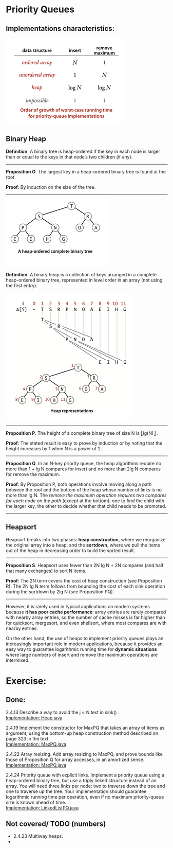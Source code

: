 # Priority Queues

## Implementations characteristics:

![img.png](../../resources/pq_characteristics.png)

## Binary Heap

**Definition**. A binary tree is heap-ordered if the key in each node is larger than or
equal to the keys in that node’s two children (if any).

___
**Proposition O**. The largest key in a heap-ordered binary tree is found at the root.

**Proof**: By induction on the size of the tree.
***

![img.png](../../resources/heap_ordered_binary_tree.png)

**Definition**. A binary heap is a collection of keys arranged in a complete heap-ordered
binary tree, represented in level order in an array (not using the first entry).

![img.png](../../resources/heap_representation.png)

___
**Proposition P**. The height of a complete binary tree of size N is ⎣lg(N)⎦ .

**Proof**: The stated result is easy to prove by induction or by noting that the height
increases by 1 when N is a power of 2.
***

**Proposition Q**. In an N-key priority queue, the heap algorithms require no more than
1 + lg N compares for insert and no more than 2lg N compares for remove the maximum.

**Proof**: By Proposition P, both operations involve moving along a path between the root
and the bottom of the heap whose number of links is no more than lg N.
The _remove the maximum operation requires two compares for each node on the path_ (except
at the bottom): one to find the child with the larger key, the other to decide whether
that child needs to be promoted.
___

## Heapsort

Heapsort breaks into two phases: **heap construction**, where we reorganize the original array
into a heap, and the **sortdown**, where we pull the items out of the heap in decreasing order
to build the sorted result.

___
**Proposition S**. Heapsort uses fewer than 2N lg N + 2N compares (and half that many exchanges)
to sort N items.

**Proof**: The 2N term covers the cost of heap construction (see Proposition R).
The 2N lg N term follows from bounding the cost of each sink operation during
the sortdown by 2lg N (see Proposition PQ).
***

However, it is rarely used in typical applications on modern systems because
**it has poor cache performance**: array entries are rarely compared with nearby
array entries, so the number of cache misses is far higher than for quicksort,
mergesort, and even shellsort, where most compares are with nearby entries.

On the other hand, the use of heaps to implement priority queues plays an
increasingly important role in modern applications, because it provides an
easy way to guarantee logarithmic running time for **dynamic situations** where
large numbers of insert and remove the maximum operations are intermixed.

# Exercise:

## Done:

2.4.13 Describe a way to avoid the j < N test in sink() .  
[Implementation: Heap.java](./Heap.java)

2.4.19 Implement the constructor for MaxPQ that takes an array of items as argument,
using the bottom-up heap construction method described on page 323 in the text.  
[Implementation: MaxPQ.java](./MaxPQ.java)

2.4.22 Array resizing. Add array resizing to MaxPQ, and prove bounds like those
of Proposition Q for array accesses, in an amortized sense.  
[Implementation: MaxPQ.java](./MaxPQ.java)

2.4.24 Priority queue with explicit links. Implement a priority queue using a
heap-ordered binary tree, but use a triply linked structure instead of an array.
You will need three links per node: two to traverse down the tree and one to
traverse up the tree. Your implementation should guarantee logarithmic running
time per operation, even if no maximum priority-queue size is known ahead of time.  
[Implementation: LinkedListPQ.java](./creative/LinkedListPQ.java)

## Not covered/ TODO (numbers)

- 2.4.23 Multiway heaps.
- 

